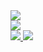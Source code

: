 <div>
  <a href="https://joao.space">
    <img
      src="https://github.com/joao-alberto/joao-alberto/raw/master/images/TOP.png"
    />
  </a>
</div>
<div>
  <img
    src="https://github.com/joao-alberto/joao-alberto/raw/master/images/DESCRIPTION.png"
  />
</div>
<div>
  <a href="https://www.linkedin.com/in/joaoalbertooliveira/">
    <img
      src="https://github.com/joao-alberto/joao-alberto/raw/master/images/LINKEDIN.png"
    />
  </a>
  <a href="https://twitter.com/joaodotspace">
    <img
      src="https://github.com/joao-alberto/joao-alberto/raw/master/images/TWITTER.png"
    />
  </a>
</div>
